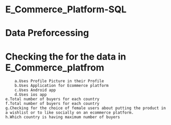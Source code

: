 # E_Commerce_Platform-SQL

# Data Preforcessing

# Checking the for the data in E_Commerce_platfrom
		a.Uses Profile Picture in their Profile
		b.Uses Application for Ecommerce platform
		c.Uses Android app
		d.Uses ios app
    e.Total number of buyers for each country
    f.Total number of buyers for each country
    g.Checking for the choice of female users about putting the product in a wishlist or to like socially on an ecommerce platform.
    h.Which country is having maximum number of buyers



